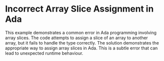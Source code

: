 # Incorrect Array Slice Assignment in Ada
This example demonstrates a common error in Ada programming involving array slices.  The code attempts to assign a slice of an array to another array, but it fails to handle the type correctly. The solution demonstrates the appropriate way to assign array slices in Ada.  This is a subtle error that can lead to unexpected runtime behaviour.
